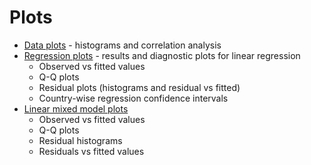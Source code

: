 # Plots
- [Data plots](data) - histograms and correlation analysis
- [Regression plots](linear_regression) - results and diagnostic plots for linear regression
    - Observed vs fitted values
    - Q-Q plots
    - Residual plots (histograms and residual vs fitted)
    - Country-wise regression confidence intervals
- [Linear mixed model plots](linear_effects)
    - Observed vs fitted values
    - Q-Q plots
    - Residual histograms
    - Residuals vs fitted values 